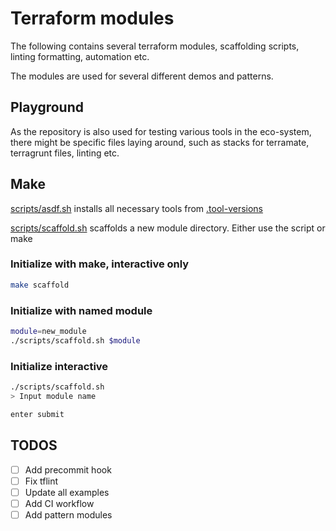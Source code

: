 # Terraform modules

The following contains several terraform modules, scaffolding scripts, linting
formatting, automation etc.

The modules are used for several different demos and patterns.

## Playground

As the repository is also used for testing various tools in the eco-system, there might be specific files laying around, such as stacks for terramate, terragrunt files, linting etc.

## Make

[scripts/asdf.sh](./scripts/asdf.sh) installs all necessary tools from [.tool-versions](./.tool-versions)

[scripts/scaffold.sh](./scripts/scaffold.sh) scaffolds a new module directory. Either use the script or make

### Initialize with make, interactive only

```bash
make scaffold
```

### Initialize with named module

```bash
module=new_module
./scripts/scaffold.sh $module
```

### Initialize interactive

```bash
./scripts/scaffold.sh
> Input module name

enter submit
```

## TODOS

- [ ] Add precommit hook
- [ ] Fix tflint
- [ ] Update all examples
- [ ] Add CI workflow
- [ ] Add pattern modules
